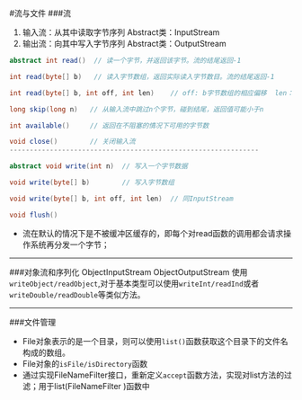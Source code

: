 #流与文件
###流
1. 输入流：从其中读取字节序列  Abstract类：InputStream
2. 输出流：向其中写入字节序列  Abstract类：OutputStream

```java
abstract int read()  // 读一个字节，并返回该字节。流的结尾返回-1

int read(byte[] b)   // 读入字节数组，返回实际读入字节数目。流的结尾返回-1

int read(byte[] b, int off, int len)	// off: b字节数组的相应偏移  len：输入的字节最大长度

long skip(long n) 	// 从输入流中跳过n个字节，碰到结尾，返回值可能小于n

int available() 	// 返回在不阻塞的情况下可用的字节数

void close() 		// 关闭输入流
--------------------------------------------------------------

abstract void write(int n)	// 写入一个字节数据

void write(byte[] b)		// 写入字节数组

void write(byte[] b, int off, int len)	// 同InputStream

void flush()
```

- 流在默认的情况下是不被缓冲区缓存的，即每个对read函数的调用都会请求操作系统再分发一个字节；


-----
###对象流和序列化
		ObjectInputStream
		ObjectOutputStream
使用`writeObject/readObject`,对于基本类型可以使用`writeInt/readInd`或者`writeDouble/readDouble`等类似方法。

---
###文件管理
- File对象表示的是一个目录，则可以使用`list()`函数获取这个目录下的文件名构成的数组。
- File对象的`isFile/isDirectory`函数
- 通过实现FileNameFilter接口，重新定义`accept`函数方法，实现对list方法的过滤；用于list(FileNameFilter )函数中












